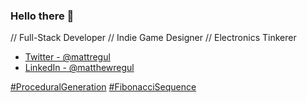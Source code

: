 ### Hello there 👋

// Full-Stack Developer // Indie Game Designer // Electronics Tinkerer 

- [Twitter - @mattregul](https://twitter.com/mattregul)
- [LinkedIn - @matthewregul](https://www.linkedin.com/in/matthewregul)

[#ProceduralGeneration](https://www.bing.com/search?q=Procedural+Generation)  [#FibonacciSequence](https://www.bing.com/search?q=Fibonacci+Sequence)


<!--
**mattregul/mattregul** is a ✨ _special_ ✨ repository because its `README.md` (this file) appears on your GitHub profile.

Here are some ideas to get you started:

- 🔭 I’m currently working on ...
- 🌱 I’m currently learning ...
- 👯 I’m looking to collaborate on ...
- 🤔 I’m looking for help with ...
- 💬 Ask me about ...
- 📫 How to reach me: ...
- 😄 Pronouns: ...
- ⚡ Fun fact: ...
-->

